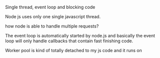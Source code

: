Single thread, event loop and blocking code

Node js uses only one single javascript thread.

how node is able to handle multiple requests?

The event loop is automatically started by node.js and basically the event loop will only handle callbacks that contain fast finishing code. 

Worker pool is kind of totally detached to my js code and it runs on 